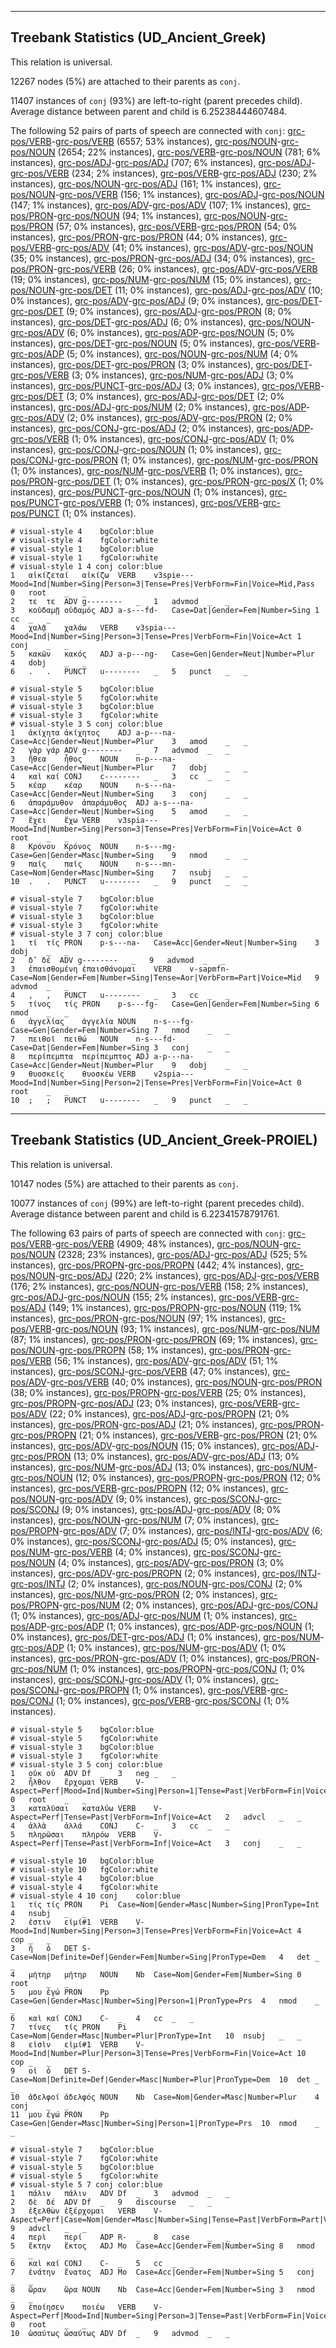 

--------------------------------------------------------------------------------

## Treebank Statistics (UD_Ancient_Greek)

This relation is universal.

12267 nodes (5%) are attached to their parents as `conj`.

11407 instances of `conj` (93%) are left-to-right (parent precedes child).
Average distance between parent and child is 6.25238444607484.

The following 52 pairs of parts of speech are connected with `conj`: [grc-pos/VERB]()-[grc-pos/VERB]() (6557; 53% instances), [grc-pos/NOUN]()-[grc-pos/NOUN]() (2654; 22% instances), [grc-pos/VERB]()-[grc-pos/NOUN]() (781; 6% instances), [grc-pos/ADJ]()-[grc-pos/ADJ]() (707; 6% instances), [grc-pos/ADJ]()-[grc-pos/VERB]() (234; 2% instances), [grc-pos/VERB]()-[grc-pos/ADJ]() (230; 2% instances), [grc-pos/NOUN]()-[grc-pos/ADJ]() (161; 1% instances), [grc-pos/NOUN]()-[grc-pos/VERB]() (156; 1% instances), [grc-pos/ADJ]()-[grc-pos/NOUN]() (147; 1% instances), [grc-pos/ADV]()-[grc-pos/ADV]() (107; 1% instances), [grc-pos/PRON]()-[grc-pos/NOUN]() (94; 1% instances), [grc-pos/NOUN]()-[grc-pos/PRON]() (57; 0% instances), [grc-pos/VERB]()-[grc-pos/PRON]() (54; 0% instances), [grc-pos/PRON]()-[grc-pos/PRON]() (44; 0% instances), [grc-pos/VERB]()-[grc-pos/ADV]() (41; 0% instances), [grc-pos/ADV]()-[grc-pos/NOUN]() (35; 0% instances), [grc-pos/PRON]()-[grc-pos/ADJ]() (34; 0% instances), [grc-pos/PRON]()-[grc-pos/VERB]() (26; 0% instances), [grc-pos/ADV]()-[grc-pos/VERB]() (19; 0% instances), [grc-pos/NUM]()-[grc-pos/NUM]() (15; 0% instances), [grc-pos/NOUN]()-[grc-pos/DET]() (11; 0% instances), [grc-pos/ADJ]()-[grc-pos/ADV]() (10; 0% instances), [grc-pos/ADV]()-[grc-pos/ADJ]() (9; 0% instances), [grc-pos/DET]()-[grc-pos/DET]() (9; 0% instances), [grc-pos/ADJ]()-[grc-pos/PRON]() (8; 0% instances), [grc-pos/DET]()-[grc-pos/ADJ]() (6; 0% instances), [grc-pos/NOUN]()-[grc-pos/ADV]() (6; 0% instances), [grc-pos/ADP]()-[grc-pos/NOUN]() (5; 0% instances), [grc-pos/DET]()-[grc-pos/NOUN]() (5; 0% instances), [grc-pos/VERB]()-[grc-pos/ADP]() (5; 0% instances), [grc-pos/NOUN]()-[grc-pos/NUM]() (4; 0% instances), [grc-pos/DET]()-[grc-pos/PRON]() (3; 0% instances), [grc-pos/DET]()-[grc-pos/VERB]() (3; 0% instances), [grc-pos/NUM]()-[grc-pos/ADJ]() (3; 0% instances), [grc-pos/PUNCT]()-[grc-pos/ADJ]() (3; 0% instances), [grc-pos/VERB]()-[grc-pos/DET]() (3; 0% instances), [grc-pos/ADJ]()-[grc-pos/DET]() (2; 0% instances), [grc-pos/ADJ]()-[grc-pos/NUM]() (2; 0% instances), [grc-pos/ADP]()-[grc-pos/ADV]() (2; 0% instances), [grc-pos/ADV]()-[grc-pos/PRON]() (2; 0% instances), [grc-pos/CONJ]()-[grc-pos/ADJ]() (2; 0% instances), [grc-pos/ADP]()-[grc-pos/VERB]() (1; 0% instances), [grc-pos/CONJ]()-[grc-pos/ADV]() (1; 0% instances), [grc-pos/CONJ]()-[grc-pos/NOUN]() (1; 0% instances), [grc-pos/CONJ]()-[grc-pos/PRON]() (1; 0% instances), [grc-pos/NUM]()-[grc-pos/PRON]() (1; 0% instances), [grc-pos/NUM]()-[grc-pos/VERB]() (1; 0% instances), [grc-pos/PRON]()-[grc-pos/DET]() (1; 0% instances), [grc-pos/PRON]()-[grc-pos/X]() (1; 0% instances), [grc-pos/PUNCT]()-[grc-pos/NOUN]() (1; 0% instances), [grc-pos/PUNCT]()-[grc-pos/VERB]() (1; 0% instances), [grc-pos/VERB]()-[grc-pos/PUNCT]() (1; 0% instances).


~~~ conllu
# visual-style 4	bgColor:blue
# visual-style 4	fgColor:white
# visual-style 1	bgColor:blue
# visual-style 1	fgColor:white
# visual-style 1 4 conj	color:blue
1	αἰκίζεταί	αἰκίζω	VERB	v3spie---	Mood=Ind|Number=Sing|Person=3|Tense=Pres|VerbForm=Fin|Voice=Mid,Pass	0	root	_	_
2	τε	τε	ADV	g--------	_	1	advmod	_	_
3	κοὐδαμῇ	οὐδαμός	ADJ	a-s---fd-	Case=Dat|Gender=Fem|Number=Sing	1	cc	_	_
4	χαλᾷ	χαλάω	VERB	v3spia---	Mood=Ind|Number=Sing|Person=3|Tense=Pres|VerbForm=Fin|Voice=Act	1	conj	_	_
5	κακῶν	κακός	ADJ	a-p---ng-	Case=Gen|Gender=Neut|Number=Plur	4	dobj	_	_
6	.	.	PUNCT	u--------	_	5	punct	_	_

~~~


~~~ conllu
# visual-style 5	bgColor:blue
# visual-style 5	fgColor:white
# visual-style 3	bgColor:blue
# visual-style 3	fgColor:white
# visual-style 3 5 conj	color:blue
1	ἀκίχητα	ἀκίχητος	ADJ	a-p---na-	Case=Acc|Gender=Neut|Number=Plur	3	amod	_	_
2	γὰρ	γάρ	ADV	g--------	_	7	advmod	_	_
3	ἤθεα	ἦθος	NOUN	n-p---na-	Case=Acc|Gender=Neut|Number=Plur	7	dobj	_	_
4	καὶ	καί	CONJ	c--------	_	3	cc	_	_
5	κέαρ	κέαρ	NOUN	n-s---na-	Case=Acc|Gender=Neut|Number=Sing	3	conj	_	_
6	ἀπαράμυθον	ἀπαράμυθος	ADJ	a-s---na-	Case=Acc|Gender=Neut|Number=Sing	5	amod	_	_
7	ἔχει	ἔχω	VERB	v3spia---	Mood=Ind|Number=Sing|Person=3|Tense=Pres|VerbForm=Fin|Voice=Act	0	root	_	_
8	Κρόνου	Κρόνος	NOUN	n-s---mg-	Case=Gen|Gender=Masc|Number=Sing	9	nmod	_	_
9	παῖς	παῖς	NOUN	n-s---mn-	Case=Nom|Gender=Masc|Number=Sing	7	nsubj	_	_
10	.	.	PUNCT	u--------	_	9	punct	_	_

~~~


~~~ conllu
# visual-style 7	bgColor:blue
# visual-style 7	fgColor:white
# visual-style 3	bgColor:blue
# visual-style 3	fgColor:white
# visual-style 3 7 conj	color:blue
1	τί	τίς	PRON	p-s---na-	Case=Acc|Gender=Neut|Number=Sing	3	dobj	_	_
2	δ̓	δέ	ADV	g--------	_	9	advmod	_	_
3	ἐπαισθομένη	ἐπαισθάνομαι	VERB	v-sapmfn-	Case=Nom|Gender=Fem|Number=Sing|Tense=Aor|VerbForm=Part|Voice=Mid	9	advmod	_	_
4	,	,	PUNCT	u--------	_	3	cc	_	_
5	τίνος	τίς	PRON	p-s---fg-	Case=Gen|Gender=Fem|Number=Sing	6	nmod	_	_
6	ἀγγελίας	ἀγγελία	NOUN	n-s---fg-	Case=Gen|Gender=Fem|Number=Sing	7	nmod	_	_
7	πειθοῖ	πειθώ	NOUN	n-s---fd-	Case=Dat|Gender=Fem|Number=Sing	3	conj	_	_
8	περίπεμπτα	περίπεμπτος	ADJ	a-p---na-	Case=Acc|Gender=Neut|Number=Plur	9	dobj	_	_
9	θυοσκεῖς	θυοσκέω	VERB	v2spia---	Mood=Ind|Number=Sing|Person=2|Tense=Pres|VerbForm=Fin|Voice=Act	0	root	_	_
10	;	;	PUNCT	u--------	_	9	punct	_	_

~~~




--------------------------------------------------------------------------------

## Treebank Statistics (UD_Ancient_Greek-PROIEL)

This relation is universal.

10147 nodes (5%) are attached to their parents as `conj`.

10077 instances of `conj` (99%) are left-to-right (parent precedes child).
Average distance between parent and child is 6.22341578791761.

The following 63 pairs of parts of speech are connected with `conj`: [grc-pos/VERB]()-[grc-pos/VERB]() (4909; 48% instances), [grc-pos/NOUN]()-[grc-pos/NOUN]() (2328; 23% instances), [grc-pos/ADJ]()-[grc-pos/ADJ]() (525; 5% instances), [grc-pos/PROPN]()-[grc-pos/PROPN]() (442; 4% instances), [grc-pos/NOUN]()-[grc-pos/ADJ]() (220; 2% instances), [grc-pos/ADJ]()-[grc-pos/VERB]() (176; 2% instances), [grc-pos/NOUN]()-[grc-pos/VERB]() (158; 2% instances), [grc-pos/ADJ]()-[grc-pos/NOUN]() (155; 2% instances), [grc-pos/VERB]()-[grc-pos/ADJ]() (149; 1% instances), [grc-pos/PROPN]()-[grc-pos/NOUN]() (119; 1% instances), [grc-pos/PRON]()-[grc-pos/NOUN]() (97; 1% instances), [grc-pos/VERB]()-[grc-pos/NOUN]() (93; 1% instances), [grc-pos/NUM]()-[grc-pos/NUM]() (87; 1% instances), [grc-pos/PRON]()-[grc-pos/PRON]() (69; 1% instances), [grc-pos/NOUN]()-[grc-pos/PROPN]() (58; 1% instances), [grc-pos/PRON]()-[grc-pos/VERB]() (56; 1% instances), [grc-pos/ADV]()-[grc-pos/ADV]() (51; 1% instances), [grc-pos/SCONJ]()-[grc-pos/VERB]() (47; 0% instances), [grc-pos/ADV]()-[grc-pos/VERB]() (40; 0% instances), [grc-pos/NOUN]()-[grc-pos/PRON]() (38; 0% instances), [grc-pos/PROPN]()-[grc-pos/VERB]() (25; 0% instances), [grc-pos/PROPN]()-[grc-pos/ADJ]() (23; 0% instances), [grc-pos/VERB]()-[grc-pos/ADV]() (22; 0% instances), [grc-pos/ADJ]()-[grc-pos/PROPN]() (21; 0% instances), [grc-pos/PRON]()-[grc-pos/ADJ]() (21; 0% instances), [grc-pos/PRON]()-[grc-pos/PROPN]() (21; 0% instances), [grc-pos/VERB]()-[grc-pos/PRON]() (21; 0% instances), [grc-pos/ADV]()-[grc-pos/NOUN]() (15; 0% instances), [grc-pos/ADJ]()-[grc-pos/PRON]() (13; 0% instances), [grc-pos/ADV]()-[grc-pos/ADJ]() (13; 0% instances), [grc-pos/NUM]()-[grc-pos/ADJ]() (13; 0% instances), [grc-pos/NUM]()-[grc-pos/NOUN]() (12; 0% instances), [grc-pos/PROPN]()-[grc-pos/PRON]() (12; 0% instances), [grc-pos/VERB]()-[grc-pos/PROPN]() (12; 0% instances), [grc-pos/NOUN]()-[grc-pos/ADV]() (9; 0% instances), [grc-pos/SCONJ]()-[grc-pos/SCONJ]() (9; 0% instances), [grc-pos/ADJ]()-[grc-pos/ADV]() (8; 0% instances), [grc-pos/NOUN]()-[grc-pos/NUM]() (7; 0% instances), [grc-pos/PROPN]()-[grc-pos/ADV]() (7; 0% instances), [grc-pos/INTJ]()-[grc-pos/ADV]() (6; 0% instances), [grc-pos/SCONJ]()-[grc-pos/ADJ]() (5; 0% instances), [grc-pos/NUM]()-[grc-pos/VERB]() (4; 0% instances), [grc-pos/SCONJ]()-[grc-pos/NOUN]() (4; 0% instances), [grc-pos/ADV]()-[grc-pos/PRON]() (3; 0% instances), [grc-pos/ADV]()-[grc-pos/PROPN]() (2; 0% instances), [grc-pos/INTJ]()-[grc-pos/INTJ]() (2; 0% instances), [grc-pos/NOUN]()-[grc-pos/CONJ]() (2; 0% instances), [grc-pos/NUM]()-[grc-pos/PRON]() (2; 0% instances), [grc-pos/PROPN]()-[grc-pos/NUM]() (2; 0% instances), [grc-pos/ADJ]()-[grc-pos/CONJ]() (1; 0% instances), [grc-pos/ADJ]()-[grc-pos/NUM]() (1; 0% instances), [grc-pos/ADP]()-[grc-pos/ADP]() (1; 0% instances), [grc-pos/ADP]()-[grc-pos/NOUN]() (1; 0% instances), [grc-pos/DET]()-[grc-pos/ADJ]() (1; 0% instances), [grc-pos/NUM]()-[grc-pos/ADP]() (1; 0% instances), [grc-pos/NUM]()-[grc-pos/ADV]() (1; 0% instances), [grc-pos/PRON]()-[grc-pos/ADV]() (1; 0% instances), [grc-pos/PRON]()-[grc-pos/NUM]() (1; 0% instances), [grc-pos/PROPN]()-[grc-pos/CONJ]() (1; 0% instances), [grc-pos/SCONJ]()-[grc-pos/ADV]() (1; 0% instances), [grc-pos/SCONJ]()-[grc-pos/PROPN]() (1; 0% instances), [grc-pos/VERB]()-[grc-pos/CONJ]() (1; 0% instances), [grc-pos/VERB]()-[grc-pos/SCONJ]() (1; 0% instances).


~~~ conllu
# visual-style 5	bgColor:blue
# visual-style 5	fgColor:white
# visual-style 3	bgColor:blue
# visual-style 3	fgColor:white
# visual-style 3 5 conj	color:blue
1	οὐκ	οὐ	ADV	Df	_	3	neg	_	_
2	ἦλθον	ἔρχομαι	VERB	V-	Aspect=Perf|Mood=Ind|Number=Sing|Person=1|Tense=Past|VerbForm=Fin|Voice=Act	0	root	_	_
3	καταλῦσαι	καταλύω	VERB	V-	Aspect=Perf|Tense=Past|VerbForm=Inf|Voice=Act	2	advcl	_	_
4	ἀλλὰ	ἀλλά	CONJ	C-	_	3	cc	_	_
5	πληρῶσαι	πληρόω	VERB	V-	Aspect=Perf|Tense=Past|VerbForm=Inf|Voice=Act	3	conj	_	_

~~~


~~~ conllu
# visual-style 10	bgColor:blue
# visual-style 10	fgColor:white
# visual-style 4	bgColor:blue
# visual-style 4	fgColor:white
# visual-style 4 10 conj	color:blue
1	τίς	τίς	PRON	Pi	Case=Nom|Gender=Masc|Number=Sing|PronType=Int	4	nsubj	_	_
2	ἐστιν	εἰμί#1	VERB	V-	Mood=Ind|Number=Sing|Person=3|Tense=Pres|VerbForm=Fin|Voice=Act	4	cop	_	_
3	ἡ	ὁ	DET	S-	Case=Nom|Definite=Def|Gender=Fem|Number=Sing|PronType=Dem	4	det	_	_
4	μήτηρ	μήτηρ	NOUN	Nb	Case=Nom|Gender=Fem|Number=Sing	0	root	_	_
5	μου	ἐγώ	PRON	Pp	Case=Gen|Gender=Masc|Number=Sing|Person=1|PronType=Prs	4	nmod	_	_
6	καὶ	καί	CONJ	C-	_	4	cc	_	_
7	τίνες	τίς	PRON	Pi	Case=Nom|Gender=Masc|Number=Plur|PronType=Int	10	nsubj	_	_
8	εἰσὶν	εἰμί#1	VERB	V-	Mood=Ind|Number=Plur|Person=3|Tense=Pres|VerbForm=Fin|Voice=Act	10	cop	_	_
9	οἱ	ὁ	DET	S-	Case=Nom|Definite=Def|Gender=Masc|Number=Plur|PronType=Dem	10	det	_	_
10	ἀδελφοί	ἀδελφός	NOUN	Nb	Case=Nom|Gender=Masc|Number=Plur	4	conj	_	_
11	μου	ἐγώ	PRON	Pp	Case=Gen|Gender=Masc|Number=Sing|Person=1|PronType=Prs	10	nmod	_	_

~~~


~~~ conllu
# visual-style 7	bgColor:blue
# visual-style 7	fgColor:white
# visual-style 5	bgColor:blue
# visual-style 5	fgColor:white
# visual-style 5 7 conj	color:blue
1	πάλιν	πάλιν	ADV	Df	_	3	advmod	_	_
2	δὲ	δέ	ADV	Df	_	9	discourse	_	_
3	ἐξελθὼν	ἐξέρχομαι	VERB	V-	Aspect=Perf|Case=Nom|Gender=Masc|Number=Sing|Tense=Past|VerbForm=Part|Voice=Act	9	advcl	_	_
4	περὶ	περί	ADP	R-	_	8	case	_	_
5	ἕκτην	ἕκτος	ADJ	Mo	Case=Acc|Gender=Fem|Number=Sing	8	nmod	_	_
6	καὶ	καί	CONJ	C-	_	5	cc	_	_
7	ἐνάτην	ἔνατος	ADJ	Mo	Case=Acc|Gender=Fem|Number=Sing	5	conj	_	_
8	ὥραν	ὥρα	NOUN	Nb	Case=Acc|Gender=Fem|Number=Sing	3	nmod	_	_
9	ἐποίησεν	ποιέω	VERB	V-	Aspect=Perf|Mood=Ind|Number=Sing|Person=3|Tense=Past|VerbForm=Fin|Voice=Act	0	root	_	_
10	ὡσαύτως	ὡσαύτως	ADV	Df	_	9	advmod	_	_

~~~


